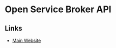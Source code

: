 # Open Service Broker API

<!--
https://github.com/kubernetes-sigs/minibroker
-->

## Links

- [Main Website](https://openservicebrokerapi.org/)

